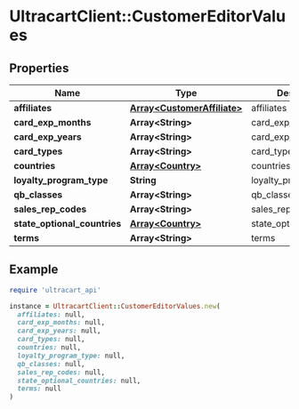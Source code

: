 # UltracartClient::CustomerEditorValues

## Properties

| Name | Type | Description | Notes |
| ---- | ---- | ----------- | ----- |
| **affiliates** | [**Array&lt;CustomerAffiliate&gt;**](CustomerAffiliate.md) | affiliates | [optional] |
| **card_exp_months** | **Array&lt;String&gt;** | card_exp_months | [optional] |
| **card_exp_years** | **Array&lt;String&gt;** | card_exp_years | [optional] |
| **card_types** | **Array&lt;String&gt;** | card_types | [optional] |
| **countries** | [**Array&lt;Country&gt;**](Country.md) | countries | [optional] |
| **loyalty_program_type** | **String** | loyalty_program_type | [optional] |
| **qb_classes** | **Array&lt;String&gt;** | qb_classes | [optional] |
| **sales_rep_codes** | **Array&lt;String&gt;** | sales_rep_codes | [optional] |
| **state_optional_countries** | [**Array&lt;Country&gt;**](Country.md) | state_optional_countries | [optional] |
| **terms** | **Array&lt;String&gt;** | terms | [optional] |

## Example

```ruby
require 'ultracart_api'

instance = UltracartClient::CustomerEditorValues.new(
  affiliates: null,
  card_exp_months: null,
  card_exp_years: null,
  card_types: null,
  countries: null,
  loyalty_program_type: null,
  qb_classes: null,
  sales_rep_codes: null,
  state_optional_countries: null,
  terms: null
)
```

